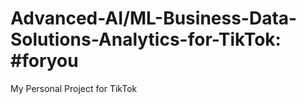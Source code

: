 # Advanced-AI/ML-Business-Data-Solutions-Analytics-for-TikTok: #foryou
My Personal Project for TikTok
